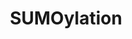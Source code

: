 ---
annotations:
- id: PW:0000416
  parent: regulatory pathway
  type: Pathway Ontology
  value: sumoylation pathway
authors:
- ReactomeTeam
- Anwesha
- Fehrhart
description: Small Ubiquitin-like MOdifiers (SUMOs) are a family of 3 proteins (SUMO1,2,3)
  that are reversibly conjugated to lysine residues of target proteins via a glycine-lysine
  isopeptide bond (reviewed in Hay 2013, Hannoun et al. 2010, Gareau and Lima 2010,
  Wilkinson and Henley 2010, Wang and Dasso 2009). Proteomic methods have yielded
  estimates of hundreds of target proteins. Targets are mostly located in the nucleus
  and therefore SUMOylation disproportionately affects gene expression.<br>SUMOs are
  initially translated as proproteins possessing extra amino acid residues at the
  C-terminus which are removed by the SUMO processing endoproteases SENP1,2,5 (Hay
  2007). Different SENPs have significantly different efficiencies with different
  SUMOs. The processing exposes a glycine residue at the C-terminus that is activated
  by ATP-dependent thiolation at cysteine-173 of UBA2 in a complex with SAE1, the
  E1 complex. The SUMO is transferred from E1 to cysteine-93 of a single E2 enzyme,
  UBC9 (UBE2I). UBC9 with or, in some cases, without an E3 ligase conjugates the glycine
  C-terminus of SUMO to an epsilon amino group of a lysine residue on the target protein.
  SUMO2 and SUMO3 may then be further polymerized, forming chains. SUMO1 is unable
  to form polymers.<br> Conjugated SUMO can act as a biinding site for proteins possessing
  SUMO interaction motifs (SIMs) and can also directly affect the formation of complexes
  between the target protein and other proteins.<br>Conjugated SUMOs are removed by
  cleavage of the isopeptide bond by processing enzymes SENP1,2,3,5. The processing
  enzymes SENP6 and SENP7 edit chains of SUMO2 and SUMO3.  View original pathway at
  [http://www.reactome.org/PathwayBrowser/#DIAGRAM=2990846 Reactome].
last-edited: 2021-01-25
organisms:
- Homo sapiens
redirect_from:
- /index.php/Pathway:WP2778
- /instance/WP2778
revision: null
schema-jsonld:
- '@context': https://schema.org/
  '@id': https://wikipathways.github.io/pathways/WP2778.html
  '@type': Dataset
  creator:
    '@type': Organization
    name: WikiPathways
  description: Small Ubiquitin-like MOdifiers (SUMOs) are a family of 3 proteins (SUMO1,2,3)
    that are reversibly conjugated to lysine residues of target proteins via a glycine-lysine
    isopeptide bond (reviewed in Hay 2013, Hannoun et al. 2010, Gareau and Lima 2010,
    Wilkinson and Henley 2010, Wang and Dasso 2009). Proteomic methods have yielded
    estimates of hundreds of target proteins. Targets are mostly located in the nucleus
    and therefore SUMOylation disproportionately affects gene expression.<br>SUMOs
    are initially translated as proproteins possessing extra amino acid residues at
    the C-terminus which are removed by the SUMO processing endoproteases SENP1,2,5
    (Hay 2007). Different SENPs have significantly different efficiencies with different
    SUMOs. The processing exposes a glycine residue at the C-terminus that is activated
    by ATP-dependent thiolation at cysteine-173 of UBA2 in a complex with SAE1, the
    E1 complex. The SUMO is transferred from E1 to cysteine-93 of a single E2 enzyme,
    UBC9 (UBE2I). UBC9 with or, in some cases, without an E3 ligase conjugates the
    glycine C-terminus of SUMO to an epsilon amino group of a lysine residue on the
    target protein. SUMO2 and SUMO3 may then be further polymerized, forming chains.
    SUMO1 is unable to form polymers.<br> Conjugated SUMO can act as a biinding site
    for proteins possessing SUMO interaction motifs (SIMs) and can also directly affect
    the formation of complexes between the target protein and other proteins.<br>Conjugated
    SUMOs are removed by cleavage of the isopeptide bond by processing enzymes SENP1,2,3,5.
    The processing enzymes SENP6 and SENP7 edit chains of SUMO2 and SUMO3.  View original
    pathway at [http://www.reactome.org/PathwayBrowser/#DIAGRAM=2990846 Reactome].
  keywords:
  - AMP
  - ATP
  - PPi
  - RWDD3
  - 'SAE1 '
  - 'SENP1 '
  - SENP1,2,5
  - 'SENP2 '
  - 'SENP5 '
  - SUMO E3 ligases
  - SUMO1
  - SUMO1(2-101)
  - 'SUMO1-C173-UBA2 '
  - 'SUMO1-C93-UBE2I '
  - SUMO1:C93-UBE2I
  - SUMO1:UBA2:SAE1
  - SUMO2
  - SUMO2(1-95)
  - 'SUMO2-C173-UBA2 '
  - 'SUMO2-C93-UBE2I '
  - SUMO2:UBA2:SAE1
  - SUMO2:UBE2I
  - SUMO3
  - SUMO3(1-103)
  - 'SUMO3-C173-UBA2 '
  - 'SUMO3-C93-UBE2I '
  - SUMO3:UBA2:SAE1
  - SUMO3:UBE2I
  - SUMOylate target
  - 'UBA2 '
  - 'UBA2-G92-SUMO3 '
  - 'UBA2-G93-SUMO2 '
  - 'UBA2-G97-SUMO1 '
  - UBA2:SAE1
  - UBE2I
  - 'UBE2I-G92-SUMO3 '
  - 'UBE2I-G93-SUMO2 '
  - 'UBE2I-G97-SUMO1 '
  - proteins
  license: CC0
  name: SUMOylation
seo: CreativeWork
title: SUMOylation
wpid: WP2778
---